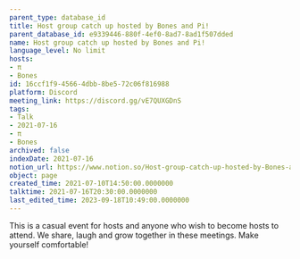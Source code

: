 ```yaml
---
parent_type: database_id
title: Host group catch up hosted by Bones and Pi!
parent_database_id: e9339446-880f-4ef0-8ad7-8ad1f507dded
name: Host group catch up hosted by Bones and Pi!
language_level: No limit
hosts:
- π
- Bones
id: 16ccf1f9-4566-4dbb-8be5-72c06f816988
platform: Discord
meeting_link: https://discord.gg/vE7QUXGDnS
tags:
- Talk
- 2021-07-16
- π
- Bones
archived: false
indexDate: 2021-07-16
notion_url: https://www.notion.so/Host-group-catch-up-hosted-by-Bones-and-Pi-16ccf1f945664dbb8be572c06f816988
object: page
created_time: 2021-07-10T14:50:00.0000000
talktime: 2021-07-16T20:30:00.0000000
last_edited_time: 2023-09-18T10:49:00.0000000
---
```


This is a casual event for hosts and anyone who wish to become hosts to attend.  We share, laugh and grow together in these meetings.  Make yourself comfortable!






